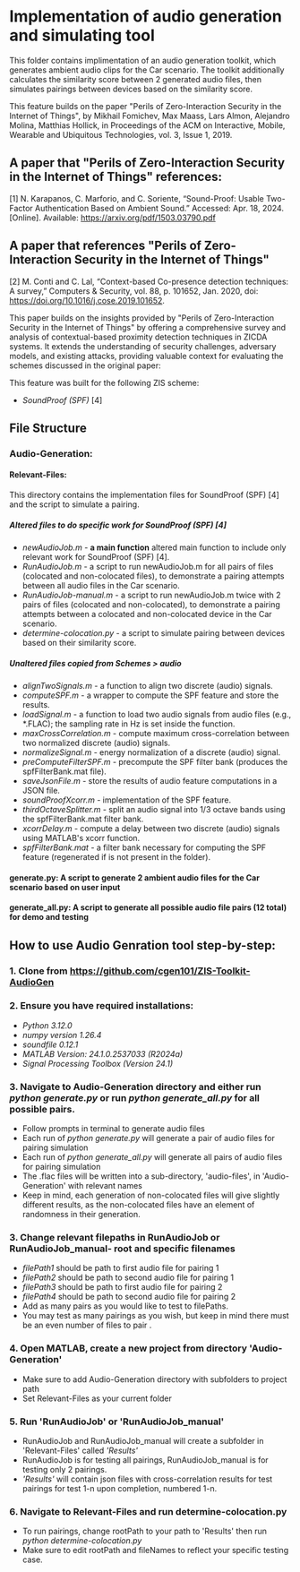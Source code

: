 # Implementation of audio generation and simulating tool

This folder contains implimentation of an audio generation toolkit, which generates ambient audio clips for the Car scenario. The toolkit additionally calculates the similarity score between 2 generated audio files, then simulates pairings between devices based on the similarity score.

This feature builds on the paper "Perils of Zero-Interaction Security in the Internet of Things", by Mikhail Fomichev, Max Maass, Lars Almon, Alejandro Molina, Matthias Hollick, in Proceedings of the ACM on Interactive, Mobile, Wearable and Ubiquitous Technologies, vol. 3, Issue 1, 2019. 

## A paper that "Perils of Zero-Interaction Security in the Internet of Things" references:
[1] N. Karapanos, C. Marforio, and C. Soriente, “Sound-Proof: Usable Two-Factor Authentication Based on Ambient Sound.” Accessed: Apr. 18, 2024. [Online]. Available: https://arxiv.org/pdf/1503.03790.pdf

## A paper that references "Perils of Zero-Interaction Security in the Internet of Things"
[2] M. Conti and C. Lal, “Context-based Co-presence detection techniques: A survey,” Computers & Security, vol. 88, p. 101652, Jan. 2020, doi: https://doi.org/10.1016/j.cose.2019.101652.

This paper builds on the insights provided by "Perils of Zero-Interaction Security in the Internet of Things" by offering a comprehensive survey and analysis of contextual-based proximity detection techniques in ZICDA systems. It extends the understanding of security challenges, adversary models, and existing attacks, providing valuable context for evaluating the schemes discussed in the original paper:



This feature was built for the following ZIS scheme:
* *SoundProof (SPF)*  [4]

## File Structure

### Audio-Generation:

#### Relevant-Files:

This directory contains the implementation files for SoundProof (SPF) [4] and the script to simulate a pairing.

##### Altered files to do specific work for SoundProof (SPF) [4]
* *newAudioJob.m* - **a main function** altered main function to include only relevant work for SoundProof (SPF) [4].
* *RunAudioJob.m* - a script to run newAudioJob.m for all pairs of files (colocated and non-colocated files), to demonstrate a pairing attempts between all audio files in the Car scenario.
* *RunAudioJob-manual.m* - a script to run newAudioJob.m twice  with 2 pairs of files (colocated and non-colocated), to demonstrate a pairing attempts between a colocated and non-colocated device in the Car scenario.
* *determine-colocation.py* - a script to simulate pairing between devices based on their similarity score. 

##### Unaltered files copied from Schemes > audio
* *alignTwoSignals.m* - a function to align two discrete (audio) signals.
* *computeSPF.m* - a wrapper to compute the SPF feature and store the results.
* *loadSignal.m* - a function to load two audio signals from audio files (e.g., *.FLAC); the sampling rate in Hz is set inside the function.
* *maxCrossCorrelation.m* - compute maximum cross-correlation between two normalized discrete (audio) signals.
* *normalizeSignal.m* - energy normalization of a discrete (audio) signal.
* *preComputeFilterSPF.m* - precompute the SPF filter bank (produces the spfFilterBank.mat file).
* *saveJsonFile.m* - store the results of audio feature computations in a JSON file.
* *soundProofXcorr.m* - implementation of the SPF feature.
* *thirdOctaveSplitter.m* - split an audio signal into 1/3 octave bands using the spfFilterBank.mat filter bank.
* *xcorrDelay.m* - compute a delay between two discrete (audio) signals using MATLAB's xcorr function.
* *spfFilterBank.mat* - a filter bank necessary for computing the SPF feature (regenerated if is not present in the folder). 

#### generate.py: A script to generate 2 ambient audio files for the Car scenario based on user input
#### generate_all.py: A script to generate all possible audio file pairs (12 total) for demo and testing 


## How to use Audio Genration tool step-by-step: 

### 1. Clone from https://github.com/cgen101/ZIS-Toolkit-AudioGen

### 2. Ensure you have required installations: 
* *Python 3.12.0*
* *numpy version 1.26.4*
* *soundfile 0.12.1*
* *MATLAB Version: 24.1.0.2537033 (R2024a)*
* *Signal Processing Toolbox (Version 24.1)*

### 3. Navigate to Audio-Generation directory and either run *python generate.py*  or run *python generate_all.py* for all possible pairs.
* Follow prompts in terminal to generate audio files
* Each run of *python generate.py* will generate a pair of audio files for pairing simulation
* Each run of *python generate_all.py* will generate all pairs of audio files for pairing simulation
* The .flac files will be written into a sub-directory, 'audio-files', in 'Audio-Generation' with relevant names 
* Keep in mind, each generation of non-colocated files will give slightly different results, as the non-colocated files have an element of randomness in their generation. 

### 3. Change relevant filepaths in RunAudioJob or RunAudioJob_manual- root and specific filenames
* *filePath1* should be path to first audio file for pairing 1
* *filePath2* should be path to second audio file for pairing 1
* *filePath3* should be path to first audio file for pairing 2
* *filePath4* should be path to second audio file for pairing 2
* Add as many pairs as you would like to test to filePaths.
* You may test as many pairings as you wish, but keep in mind there must be an even number of files to 
pair .

### 4. Open MATLAB, create a new project from directory 'Audio-Generation'
* Make sure to add Audio-Generation directory with subfolders to project path 
* Set Relevant-Files as your current folder 

### 5. Run 'RunAudioJob' or 'RunAudioJob_manual'
* RunAudioJob and RunAudioJob_manual will create a subfolder in 'Relevant-Files' called *'Results'*
* RunAudioJob is for testing all pairings, RunAudioJob_manual is for testing only 2 pairings.
* *'Results'* will contain json files with cross-correlation results for test pairings for test 1-n upon completion, numbered 1-n.

### 6. Navigate to Relevant-Files and run determine-colocation.py 
* To run pairings, change rootPath to your path to 'Results' then run *python determine-colocation.py*
* Make sure to edit rootPath and fileNames to reflect your specific testing case.



